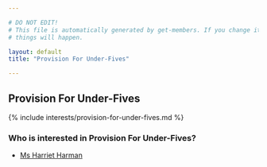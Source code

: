 ```yaml
---

# DO NOT EDIT!
# This file is automatically generated by get-members. If you change it, bad
# things will happen.

layout: default
title: "Provision For Under-Fives"

---
```


## Provision For Under-Fives

{% include interests/provision-for-under-fives.md %}

### Who is interested in Provision For Under-Fives?


* [Ms Harriet Harman](/members/ms-harriet-harman.html)
